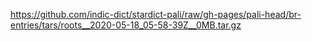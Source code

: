 https://github.com/indic-dict/stardict-pali/raw/gh-pages/pali-head/br-entries/tars/roots__2020-05-18_05-58-39Z__0MB.tar.gz
